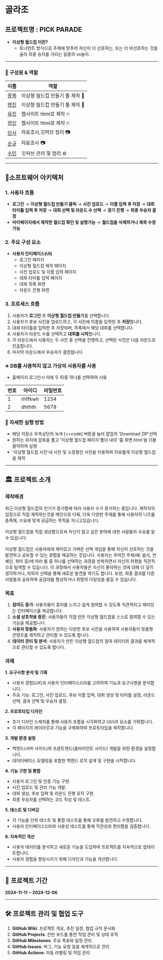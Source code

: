 # 골라조

## 프로젝트명 : PICK PARADE
- **이상형 월드컵 이란?**
  - 토너먼트 방식으로 주제에 맞추어 자신이 더 선호하는, 또는 더 비선호하는 것을 골라 최종 승자를 가리는 일종의 vs놀이.

---
### 👤 구성원 & 역할
|이름|역할|
|--|--|
|[종복](https://github.com/JONGBOK1)|이상형 월드컵 만들기 툴 제작 🔧|,
|[명진](https://github.com/wamong)|이상형 월드컵 만들기 툴 제작 🔧|,
|[유진](https://github.com/jojeongin313)|웹사이트 html로 제작 🖱|, 
|[정인](https://github.com/jojeongin313)|웹사이트 html로 제작 🖱|,
|[민서](https://github.com/alstj003)|자료조사,깃허브 정리 📷|, 
|[순규](https://github.com/soon15)|자료조사 📷|,
|[수민](https://github.com/jinsumin81)|깃허브 관리 및 정리 ⚙|,

---

## 👀소프트웨어 아키텍처

### 1. 사용자 흐름
- **로그인** → **이상형 월드컵 만들기 클릭** → **사진 업로드** → **이름 입력 후 저장** → **대회 타이틀 입력 후 저장** → **대회 선택 및 라운드 수 선택** → **경기 진행** → **최종 우승자 결정**
- **마이페이지에서 제작한 월드컵 확인 및 실행가능** → **월드컵을 삭제하거나 제목 수정 가능**
  
### 2. 주요 구성 요소
- **사용자 인터페이스(UI)**
  - 로그인 페이지
  - 이상형 월드컵 제작 페이지
  - 사진 업로드 및 이름 입력 페이지
  - 대회 타이틀 입력 페이지
  - 대회 목록 화면
  - 라운드 진행 화면

### 3. 프로세스 흐름
1. 사용자가 **로그인** 후 **이상형 월드컵 만들기**를 선택합니다.
2. 사용자가 후보 사진을 업로드하고, 각 사진에 이름을 입력한 후 **저장**합니다.
3. 대회 타이틀을 입력한 후 저장되며, 목록에서 해당 대회를 선택합니다.
4. 사용자가 라운드 수를 선택하고 **대회를 시작**합니다.
5. 각 라운드에서 사용자는 두 사진 중 선택을 진행하고, 선택된 사진은 다음 라운드로 진출합니다.
6. 마지막 라운드에서 우승자가 결정됩니다.

### ※ DB를 사용하지 않고 가상의 사용자를 사용
- 홈페이지 로그인시 아래 두 ID중 하나를 선택하여 사용
  
|번호|아이디|비밀번호|
|--|--|--|
|1|rhffkwh|1234|,
|2|dhthth|5678|,

### 🧭 자세한 실행 방법
- 해당 저장소 우측상단의 녹색 [<>code] 버튼을 눌러 팝업의 'Download ZIP'선택
- 원하는 위치에 압축을 풀고 '이상형 월드컵 페이지'폴더 내의 '홈 화면.html'을 더블클릭하여 실행
- '이상형 월드컵 사진'내 사진 및 소장중인 사진을 이용하여 자유롭게 이상형 월드컵을 제작
  
---

## 🏛️ 프로젝트 소개

### 제작배경
최근 이상형 월드컵의 인기가 증가함에 따라 사용자 수가 증가하는 중입니다.
제작자의 입장으로 직접 제작하는것을 메인으로 다뤄, 더욱 다양한 주제를 통해 사용자의 니즈를 충족해, 수요에 맞게 공급하는 목적을 지니고있습니다. <br><br>
이상형 월드컵을 직접 생성함으로써 자신이 알고 싶은 분야에 대한 사람들의 수요를 알 수 있습니다.<br><br>
이상형 월드컵은 사용자에게 재미있고 가벼운 선택 게임을 통해 자신이 선호하는 것을 발견하고 공유할 수 있는 경험을 제공하는 것입니다. 사용자는 주어진 주제(예: 음식, 연예인, 취미 등)에 따라 둘 중 하나를 선택하는 과정을 반복하면서 자신의 취향을 직관적으로 탐색할 수 있습니다. 이 과정에서 사용자들은 자신이 좋아하는 것에 대해 더 깊이 생각하거나, 의외의 선택을 통해 새로운 발견을 하기도 합니다. 또한, 최종 결과를 다른 사람들과 공유하며 공감대를 형성하거나 취향의 다양성을 즐길 수 있습니다.

### 목표
1. **참여도 증가**: 사용자들이 흥미를 느끼고 쉽게 참여할 수 있도록 직관적이고 재미있는 인터페이스를 제공합니다.
2. **소셜 상호작용 증진**: 사용자들이 직접 만든 이상형 월드컵을 스스로 참여할 수 있는 기능을 제공합니다.
3. **사용자 맞춤화**: 사용자가 원하는 다양한 후보 사진을 사용하여 사용자들이 맞춤형 콘텐츠를 제작하고 관리할 수 있도록 합니다.
4. **데이터 관리 및 분석**: 사용자가 만든 이상형 월드컵의 참여 데이터와 결과를 체계적으로 관리할 수 있도록 합니다.

### 과제
**1. 요구사항 분석 및 기획**
- 사용자 경험(UX)과 사용자 인터페이스(UI)를 고려하여 기능과 요구사항을 분석합니다.
- 주요 기능: 로그인, 사진 업로드, 후보 이름 입력, 대회 생성 및 타이틀 설정, 라운드 선택, 결과 선택 및 우승자 결정.

**2. 프로토타입 디자인**
- 초기 디자인 스케치를 통해 사용자 흐름을 시각화하고 UI/UX 요소를 기획합니다.
- 각 페이지의 레이아웃과 기능을 구체화하여 프로토타입을 제작합니다.

**3. 개발 환경 설정**
- 백엔드(서버 사이드)와 프론트엔드(클라이언트 사이드) 개발을 위한 환경을 설정합니다.
- 데이터베이스 모델링을 포함한 백엔드 로직 설계 및 구현을 시작합니다.

**4. 기능 구현 및 통합**
- 사용자 로그인 및 인증 기능 구현.
- 사진 업로드 및 관리 기능 개발.
- 대회 생성, 후보 입력 및 라운드 진행 로직 구현.
- 최종 우승자를 선택하는 코드 작성 및 테스트.

**5. 테스트 및 디버깅**
- 각 기능을 단위 테스트 및 통합 테스트를 통해 오류를 발견하고 수정합니다.
- 사용자 인터페이스(UI)와 사용성 테스트를 통해 직관성과 편리함을 검증합니다.

**6. 지속적인 개선**
- 사용자 데이터를 분석하고 새로운 기능을 도입하여 프로젝트를 지속적으로 업데이트합니다.
- 사용자 경험을 향상시키기 위해 디자인과 기능을 개선합니다.

---

## 📆 프로젝트 기간
**2024-11-11 ~ 2024-12-06**

---

## 🛠️ 프로젝트 관리 및 협업 도구
1. **GitHub Wiki**: 프로젝트 개요, 추진 일정, 협업 규칙 문서화
2. **GitHub Projects**: 칸반 보드를 통한 작업 관리 및 상태 추적
3. **GitHub Milestones**: 주요 목표와 일정 관리
4. **GitHub Issues**: 버그, 기능 요청 등을 체계적으로 관리
5. **GitHub Actions**: 자동 라벨링 및 작업 관리


